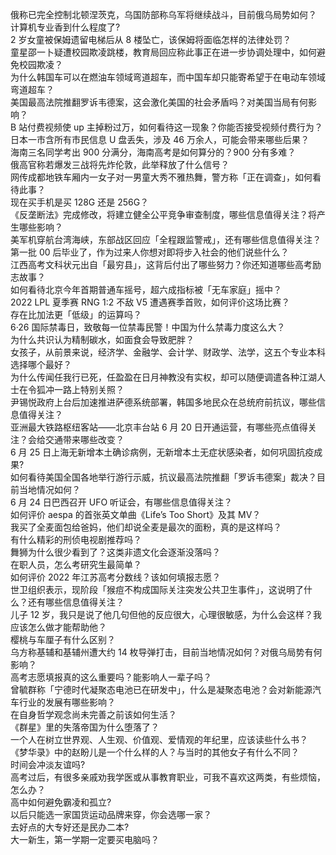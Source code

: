 俄称已完全控制北顿涅茨克，乌国防部称乌军将继续战斗，目前俄乌局势如何？  
计算机专业香到什么程度了?  
2 岁女童被保姆遗留电梯后从 8 楼坠亡，该保姆将面临怎样的法律处罚？  
童星邵一卜疑遭校园欺凌跳楼，教育局回应称此事正在进一步协调处理中，如何避免校园欺凌？  
为什么韩国车可以在燃油车领域弯道超车，而中国车却只能寄希望于在电动车领域弯道超车？  
美国最高法院推翻罗诉韦德案，这会激化美国的社会矛盾吗？对美国当局有何影响？  
B 站付费视频使 up 主掉粉过万，如何看待这一现象？你能否接受视频付费行为？  
日本一市含所有市民信息 U 盘丢失，涉及 46 万余人，可能会带来哪些后果？  
海南三名同学考出 900 分满分，海南高考是如何算分的？900 分有多难？  
俄高官称若爆发三战将先炸伦敦，此举释放了什么信号？  
网传成都地铁车厢内一女子对一男童大秀不雅热舞，警方称「正在调查」，如何看待此事？  
现在买手机是买 128G 还是 256G？  
《反垄断法》完成修改，将建立健全公平竞争审查制度，哪些信息值得关注？将产生哪些影响？  
美军机穿航台湾海峡，东部战区回应「全程跟监警戒」，还有哪些信息值得关注？  
第一批 00 后毕业了，作为过来人你想对即将步入社会的他们说些什么？  
江西高考文科状元出自「最穷县」，这背后付出了哪些努力？你还知道哪些高考励志故事？  
如何看待北京今年首期普通车摇号，超六成指标被「无车家庭」摇中？  
2022 LPL 夏季赛 RNG 1:2 不敌 V5 遭遇赛季首败，如何评价这场比赛？  
存在比加法更「低级」的运算吗？  
6·26 国际禁毒日，致敬每一位禁毒民警！中国为什么禁毒力度这么大？  
为什么共识认为精制碳水，如面食会导致肥胖？  
女孩子，从前景来说，经济学、金融学、会计学、财政学、法学，这五个专业本科选择哪个最好？  
为什么传闻任我行已死，任盈盈在日月神教没有实权，却可以随便调遣各种江湖人士在令狐冲一路上特别关照？  
尹锡悦政府上台后加速推进萨德系统部署，韩国多地民众在总统府前抗议，哪些信息值得关注？  
亚洲最大铁路枢纽客站——北京丰台站 6 月 20 日开通运营，有哪些亮点值得关注？会给交通带来哪些改变？  
6 月 25 日上海无新增本土确诊病例，无新增本土无症状感染者，如何巩固抗疫成果?  
如何看待美国全国各地举行游行示威，抗议最高法院推翻「罗诉韦德案」裁决？目前当地情况如何？  
6 月 24 日巴西召开 UFO 听证会，有哪些信息值得关注？  
如何评价 aespa 的首张英文单曲《Life’s Too Short》及其 MV？  
我买了全麦面包给爸妈，他们却说全麦是最次的面粉，真的是这样吗？  
有什么精彩的刑侦电视剧推荐吗？  
舞狮为什么很少看到了？这类非遗文化会逐渐没落吗？  
在职人员，怎么考研究生最简单？  
如何评价 2022 年江苏高考分数线？该如何填报志愿？  
世卫组织表示，现阶段「猴痘不构成国际关注突发公共卫生事件」，这说明了什么？还有哪些信息值得关注？  
儿子 12 岁，我只是说了他几句但他的反应很大，心理很敏感，为什么会这样？我应该怎么做才能帮助他？  
樱桃与车厘子有什么区别？  
乌方称基辅和基辅州遭大约 14 枚导弹打击，目前当地情况如何？对俄乌局势有何影响？  
高考志愿填报真的这么重要吗？能影响人一辈子吗？  
曾毓群称「宁德时代凝聚态电池已在研发中」，什么是凝聚态电池？会对新能源汽车行业的发展有哪些影响？  
在自身哲学观念尚未完善之前该如何生活？  
《群星》里的失落帝国为什么堕落了？  
一个人在树立世界观、人生观、价值观、爱情观的年纪里，应该读些什么书？  
《梦华录》中的赵盼儿是一个什么样的人？与当时的其他女子有什么不同？  
时间会冲淡友谊吗?  
高考过后，有很多亲戚劝我学医或从事教育职业，可我不喜欢这两类，有些烦恼，怎么办？  
高中如何避免霸凌和孤立?  
以后只能选一家国货运动品牌来穿，你会选哪一家？  
去好点的大专好还是民办二本?  
大一新生，第一学期一定要买电脑吗？  
